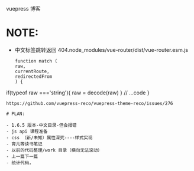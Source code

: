 vuepress 博客

# NOTE:

- 中文标签跳转返回 404.node_modules/vue-router/dist/vue-router.esm.js
  ```
  function match (
  raw,
  currentRoute,
  redirectedFrom
  ) {
  ```

if(typeof raw ==='string'){
raw = decode(raw)
}
// ...code
}
```
https://github.com/vuepress-reco/vuepress-theme-reco/issues/276

# PLAN:

- 1.6.5 版本-中文目录-但会报错
- js api 课程准备
- css （新/未知）属性深究----样式实现
- 育儿等读书笔记
- 以前的代码整理/work 目录（横向无法滚动）
- 上一篇下一篇
- 统计代码，

